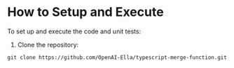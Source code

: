 # How to Setup and Execute
To set up and execute the code and unit tests:

1. Clone the repository:
```console
git clone https://github.com/OpenAI-Ella/typescript-merge-function.git
```
